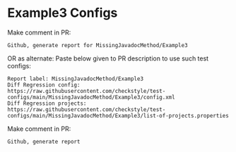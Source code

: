 # Example3 Configs
Make comment in PR:
```
Github, generate report for MissingJavadocMethod/Example3
```
OR as alternate:
Paste below given to PR description to use such test configs:
```
Report label: MissingJavadocMethod/Example3
Diff Regression config: https://raw.githubusercontent.com/checkstyle/test-configs/main/MissingJavadocMethod/Example3/config.xml
Diff Regression projects: https://raw.githubusercontent.com/checkstyle/test-configs/main/MissingJavadocMethod/Example3/list-of-projects.properties
```
Make comment in PR:
```
Github, generate report
```

